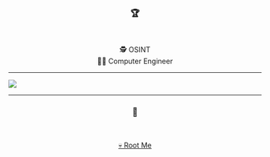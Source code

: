 ### <p align="center">🏆</p>
<br>
<p align="center">
  🕵️ OSINT 
  <br>
  👨‍💻 Computer Engineer 
  <br>
</p>

-----
<img src="https://tenor.com/view/ninjala-jane-hacker-hacking-computer-gif-20337624" />

-----

### <p align="center">🚩</p>
<br>
<p align="center">
  <a href="https://www.root-me.org/heaven1337">💀 Root Me</a>


  </p>
  <br>
